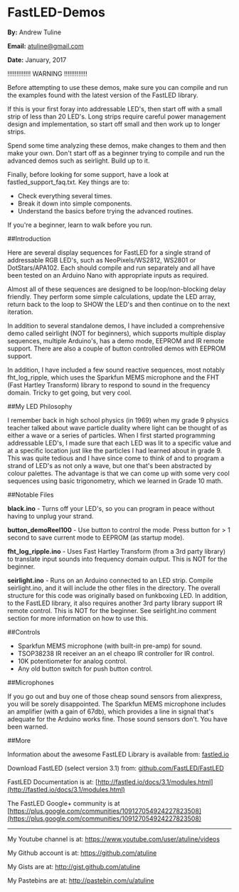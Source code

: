 # FastLED-Demos


**By:** Andrew Tuline

**Email:** atuline@gmail.com

**Date:** January, 2017



!!!!!!!!!!!!! WARNING !!!!!!!!!!!!!

Before attempting to use these demos, make sure you can compile and run the examples found with the latest version of the FastLED library.

If this is your first foray into addressable LED's, then start off with a small strip of less than 20 LED's. Long strips require careful power management design and implementation, so start off small and then work up to longer strips.

Spend some time analyzing these demos, make changes to them and then make your own. Don't start off as a beginner trying to compile and run the advanced demos such as seirlight. Build up to it.

Finally, before looking for some support, have a look at fastled_support_faq.txt. Key things are to:

- Check everything several times.
- Break it down into simple components.
- Understand the basics before trying the advanced routines.

If you're a beginner, learn to walk before you run.


##Introduction

Here are several display sequences for FastLED for a single strand of addressable RGB LED's, such as NeoPixels/WS2812, WS2801 or DotStars/APA102. Each should compile and run separately and all have been tested on an Arduino Nano with appropriate inputs as required.

Almost all of these sequences are designed to be loop/non-blocking delay friendly. They perform some simple calculations, update the LED array, return back to the loop to SHOW the LED's and then continue on to the next iteration.

In addition to several standalone demos, I have included a comprehensive demo called seirlight (NOT for beginners), which supports multiple display sequences, multiple Arduino's, has a demo mode, EEPROM and IR remote support. There are also a couple of button controlled demos with EEPROM support.

In addition, I have included a few sound reactive sequences, most notably fht_log_ripple, which uses the Sparkfun MEMS microphone and the FHT (Fast Hartley Transform) library to respond to sound in the frequency domain. Tricky to get going, but very cool.


##My LED Philosophy

I remember back in high school physics (in 1969) when my grade 9 physics teacher talked about wave particle duality where light can be thought of as either a wave or a series of particles.  When I first started programming addressable LED's, I made sure that each LED was lit to a specific value and at a specific location just like the particles I had learned about in grade 9. This was quite tedious and I have since come to think of and to program a strand of LED's as not only a wave, but one that's been abstracted by colour palettes. The advantage is that we can come up with some very cool sequences using basic trigonometry, which we learned in Grade 10 math.


##Notable Files

**black.ino** - Turns off your LED's, so you can program in peace without having to unplug your strand.

**button_demoReel100** - Use button to control the mode. Press button for > 1 second to save current mode to EEPROM (as startup mode).

**fht_log_ripple.ino** - Uses Fast Hartley Transform (from a 3rd party library) to translate input sounds into frequency domain output. This is NOT for the beginner.

**seirlight.ino** - Runs on an Arduino connected to an LED strip. Compile seirlight.ino, and it will include the other files in the directory. The overall structure for this code was originally based on funkboxing LED. In addition, to the FastLED library, it also requires another 3rd party library support IR remote control. This is NOT for the beginner. See seirlight.ino comment section for more information on how to use this.


##Controls

- Sparkfun MEMS microphone (with built-in pre-amp) for sound.
- TSOP38238 IR receiver an an el cheapo IR controller for IR control.
- 10K potentiometer for analog control.
- Any old button switch for push button control.


##Microphones

If you go out and buy one of those cheap sound sensors from aliexpress, you will be sorely disappointed. The Sparkfun MEMS microphone includes an amplifier (with a gain of 67db), which provides a line in signal that's adequate for the Arduino works fine. Those sound sensors don't. You have been warned.


##More

Information about the awesome FastLED Library is available from: [fastled.io](http://fastled.io/)

Download FastLED (select version 3.1) from: [github.com/FastLED/FastLED](https://github.com/FastLED/FastLED)

FastLED Documentation is at: [http://fastled.io/docs/3.1/modules.html](http://fastled.io/docs/3.1/modules.html)

The FastLED Google+ community is at [https://plus.google.com/communities/109127054924227823508](https://plus.google.com/communities/109127054924227823508)


-----------------------------------------------------------------------------------


My Youtube channel is at:               https://www.youtube.com/user/atuline/videos

My Github account is at:                https://github.com/atuline

My Gists are at:                        http://gist.github.com/atuline

My Pastebins are at:                    http://pastebin.com/u/atuline

